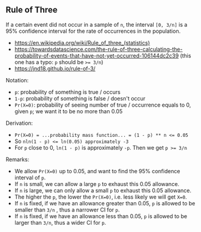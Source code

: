 ## Rule of Three

If a certain event did not occur in a sample of `n`, the interval `[0, 3/n]` is a 95% confidence interval for the rate of occurrences in the population.

- https://en.wikipedia.org/wiki/Rule_of_three_(statistics)
- https://towardsdatascience.com/the-rule-of-three-calculating-the-probability-of-events-that-have-not-yet-occurred-106144dc2c39 (this one has a typo: `p` should be `>= 3/n`)
- https://jnd18.github.io/rule-of-3/

Notation:

- `p`: probability of something is true / occurs
- `1-p`: probability of something is false / doesn't occur
- `Pr(X=0)`: probability of seeing number of true / occurrence equals to 0, given `p`; we want it to be no more than 0.05

Derivation:

- `Pr(X=0) = ...probability mass function... = (1 - p) ** n <= 0.05`
- So `nln(1 - p) <= ln(0.05) approximately -3`
- For `p` close to 0, `ln(1 - p)` is approximately `-p`. Then we get `p >= 3/n`

Remarks:

- We allow `Pr(X=0)` up to 0.05, and want to find the 95% confidence interval of `p`.
- If `n` is small, we can allow a large `p` to exhaust this 0.05 allowance.
- If `n` is large, we can only allow a small `p` to exhaust this 0.05 allowance.
- The higher the `p`, the lower the `Pr(X=0)`, i.e. less likely we will get `X=0`.
- If `n` is fixed, if we have an allowance greater than 0.05, `p` is allowed to be smaller than `3/n` , thus a narrower CI for `p`.
- If `n` is fixed, if we have an allowance less than 0.05, `p` is allowed to be larger than `3/n`, thus a wider CI for `p`.
